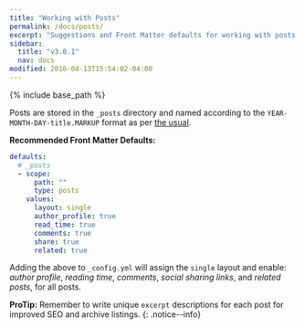 ```yaml
---
title: "Working with Posts"
permalink: /docs/posts/
excerpt: "Suggestions and Front Matter defaults for working with posts."
sidebar:
  title: "v3.0.1"
  nav: docs
modified: 2016-04-13T15:54:02-04:00
---
```


{% include base_path %}

Posts are stored in the `_posts` directory and named according to the `YEAR-MONTH-DAY-title.MARKUP` format as per [the usual](https://jekyllrb.com/docs/posts/).

**Recommended Front Matter Defaults:**

```yaml
defaults:
  # _posts
  - scope:
      path: ""
      type: posts
    values:
      layout: single
      author_profile: true
      read_time: true
      comments: true
      share: true
      related: true
```

Adding the above to `_config.yml` will assign the `single` layout and enable: *author profile*, *reading time*, *comments*, *social sharing links*, and *related posts*, for all posts.

**ProTip:** Remember to write unique `excerpt` descriptions for each post for improved SEO and archive listings.
{: .notice--info}